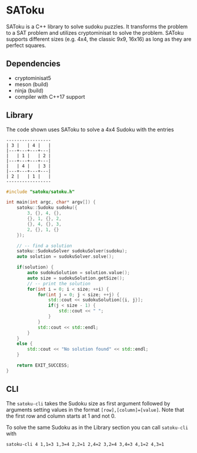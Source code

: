 # SAToku

SAToku is a C++ library to solve sudoku puzzles. It transforms the problem to a SAT problem and utilizes cryptominisat to solve the problem.
SAToku supports different sizes (e.g. 4x4, the classic 9x9, 16x16) as long as they are perfect squares.

## Dependencies

* cryptominisat5
* meson (build)
* ninja (build)
* compiler with C++17 support

## Library

The code shown uses SAToku to solve a 4x4 Sudoku with the entries
```
-----------------
| 3 |   | 4 |   |
|---+---+---+---|
|   | 1 |   | 2 |
|---+---+---+---|
|   | 4 |   | 3 |
|---+---+---+---|
| 2 |   | 1 |   |
-----------------
```

```cpp
#include "satoku/satoku.h"

int main(int argc, char* argv[]) {
	satoku::Sudoku sudoku({
		3, {}, 4, {},
		{}, 1, {}, 2,
		{}, 4, {}, 3,
		2, {}, 1, {}
	});

    // -- find a solution
	satoku::SudokuSolver sudokuSolver(sudoku);
	auto solution = sudokuSolver.solve();

	if(solution) {
		auto sudokuSolution = solution.value();
		auto size = sudokuSolution.getSize();
        // -- print the solution
		for(int i = 0; i < size; ++i) {
			for(int j = 0; j < size; ++j) {
				std::cout << sudokuSolution[{i, j}];
				if(j < size - 1) {
					std::cout << " ";
				}
			}
			std::cout << std::endl;
		}
	}
	else {
		std::cout << "No solution found" << std::endl;
	}

	return EXIT_SUCCESS;
}
```

## CLI

The `satoku-cli` takes the Sudoku size as first argument followed by arguments setting values in the format `[row],[column]=[value]`.
Note that the first row and column starts at 1 and not 0.

To solve the same Sudoku as in the Library section you can call `satoku-cli` with
```sh
satoku-cli 4 1,1=3 1,3=4 2,2=1 2,4=2 3,2=4 3,4=3 4,1=2 4,3=1
```
